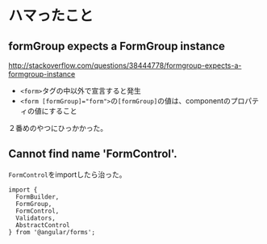 # ハマったこと

## formGroup expects a FormGroup instance 
http://stackoverflow.com/questions/38444778/formgroup-expects-a-formgroup-instance

* `<form>`タグの中以外で宣言すると発生
* `<form [formGroup]="form">`の`[formGroup]`の値は、componentのプロパティの値にすること

２番めのやつにひっかかった。


## Cannot find name 'FormControl'.

`FormControl`をimportしたら治った。

```
import {
  FormBuilder,
  FormGroup,
  FormControl,
  Validators,
  AbstractControl
} from '@angular/forms';
```